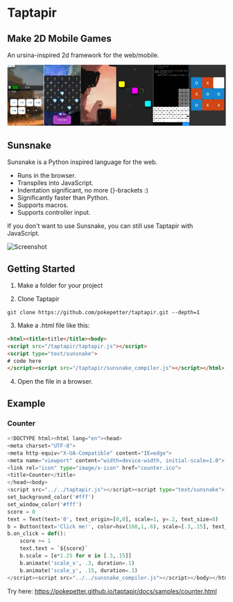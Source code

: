 # Taptapir


## Make 2D Mobile Games
An ursina-inspired 2d framework for the web/mobile.

![Banner](/docs/taptapir_portfolio_banner.webp)




## Sunsnake

Sunsnake is a Python inspired language for the web.

* Runs in the browser.
* Transpiles into JavaScript.
* Indentation significant, no more {}-brackets :)
* Significantly faster than Python.
* Supports macros.
* Supports controller input.

If you don't want to use Sunsnake, you can still use Taptapir with JavaScript.

![Screenshot](https://pokepetter.github.io/taptapir/docs/sunsnake_code_screenshot.png)




## Getting Started
1. Make a folder for your project

2. Clone Taptapir
```
git clone https://github.com/pokepetter/taptapir.git --depth=1
```

3. Make a .html file like this:

```html
<html><title>title</title><body>
<script src="/taptapir/taptapir.js"></script>
<script type="text/sunsnake">
# code here
</script><script src="/taptapir/sunsnake_compiler.js"></script></html>
```

4. Open the file in a browser.


## Example

### Counter
```py
<!DOCTYPE html><html lang="en"><head>
<meta charset="UTF-8">
<meta http-equiv="X-UA-Compatible" content="IE=edge">
<meta name="viewport" content="width=device-width, initial-scale=1.0">
<link rel="icon" type="image/x-icon" href="counter.ico">
<title>Counter</title>
</head><body>
<script src="../../taptapir.js"></script><script type="text/sunsnake">
set_background_color('#fff')
set_window_color('#fff')
score = 0
text = Text(text='0', text_origin=[0,0], scale=1, y=.2, text_size=8)
b = Button(text='Click me!', color=hsv(160,1,.6), scale=[.3,.15], text_color=color.white)
b.on_click = def():
    score += 1
    text.text = `${score}`
    b.scale = [e*1.25 for e in [.3,.15]]
    b.animate('scale_x', .3, duration=.1)
    b.animate('scale_y', .15, duration=.1)
</script><script src="../../sunsnake_compiler.js"></script></body></html>
```

Try here: https://pokepetter.github.io/taptapir/docs/samples/counter.html